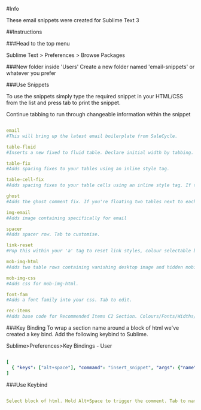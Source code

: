 #Info

These email snippets were created for Sublime Text 3

##Instructions

###Head to the top menu

Sublime Text > Preferences > Browse Packages

###New folder inside 'Users'
Create a new folder named 'email-snippets' or whatever you prefer

###Use Snippets

To use the snippets simply type the required snippet in your HTML/CSS from the list and press tab to print the snippet.

Continue tabbing to run through changeable information within the snippet

```yaml

email
#This will bring up the latest email boilerplate from SaleCycle.

table-fluid
#Inserts a new fixed to fluid table. Declare initial width by tabbing.

table-fix
#Adds spacing fixes to your tables using an inline style tag.

table-cell-fix
#Adds spacing fixes to your table cells using an inline style tag. If the cell contains text, do not apply this fix.

ghost
#Adds the ghost comment fix. If you're floating two tables next to each other this will ensure they are put into fixed cells for outlook.

img-email
#Adds image containing specifically for email

spacer
#Adds spacer row. Tab to customise.

link-reset
#Pop this within your 'a' tag to reset link styles, colour selectable by tabbing.

mob-img-html
#Adds two table rows containing vanishing desktop image and hidden mobile image. Tab to edit.

mob-img-css
#Adds css for mob-img-html.

font-fam
#Adds a font family into your css. Tab to edit.

rec-items
#Adds base code for Recommended Items C2 Section. Colours/Fonts/Widths/Heights will need to be adjusted to your design.

```

###Key Binding
To wrap a section name around a block of html we've created a key bind. Add the following keybind to Sublime.

Sublime>Preferences>Key Bindings - User

```yaml 

[
  { "keys": ["alt+space"], "command": "insert_snippet", "args": {"name": "Packages/User/email-snippets/comment-wrap.sublime-snippet" }}
]


```

###Use Keybind

```yaml

Select block of html. Hold Alt+Space to trigger the comment. Tab to name section wrap, this will add a name to the start of the comment and the end of the comment

```







